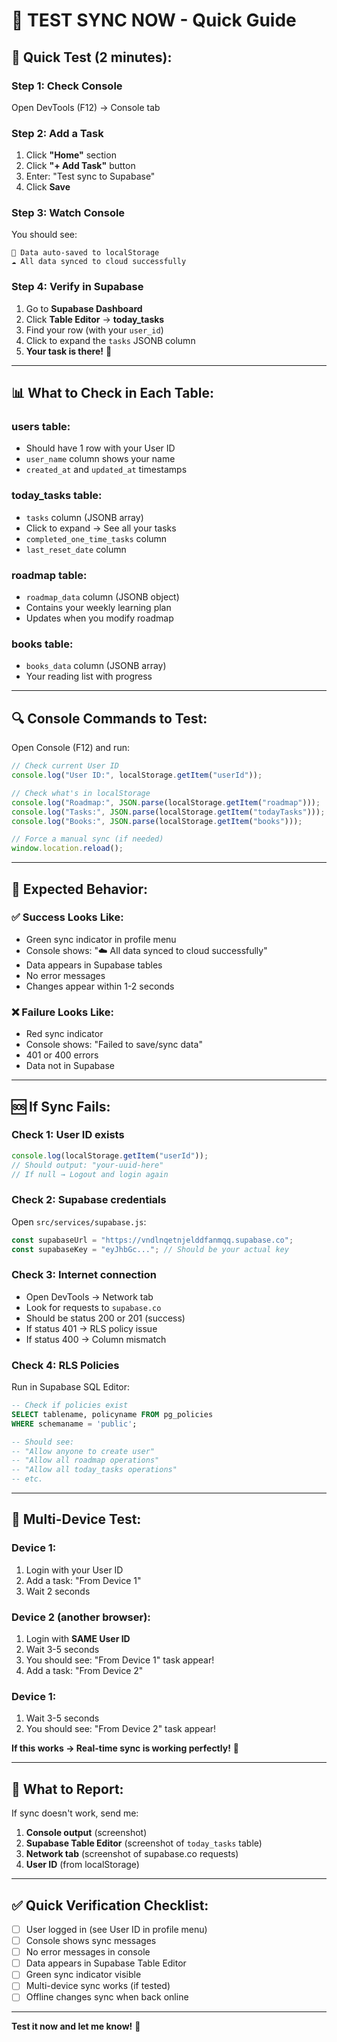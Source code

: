 # 🧪 TEST SYNC NOW - Quick Guide

## 🚀 Quick Test (2 minutes):

### Step 1: Check Console

Open DevTools (F12) → Console tab

### Step 2: Add a Task

1. Click **"Home"** section
2. Click **"+ Add Task"** button
3. Enter: "Test sync to Supabase"
4. Click **Save**

### Step 3: Watch Console

You should see:

```
💾 Data auto-saved to localStorage
☁️ All data synced to cloud successfully
```

### Step 4: Verify in Supabase

1. Go to **Supabase Dashboard**
2. Click **Table Editor** → **today_tasks**
3. Find your row (with your `user_id`)
4. Click to expand the `tasks` JSONB column
5. **Your task is there!** 🎉

---

## 📊 What to Check in Each Table:

### **users** table:

- Should have 1 row with your User ID
- `user_name` column shows your name
- `created_at` and `updated_at` timestamps

### **today_tasks** table:

- `tasks` column (JSONB array)
- Click to expand → See all your tasks
- `completed_one_time_tasks` column
- `last_reset_date` column

### **roadmap** table:

- `roadmap_data` column (JSONB object)
- Contains your weekly learning plan
- Updates when you modify roadmap

### **books** table:

- `books_data` column (JSONB array)
- Your reading list with progress

---

## 🔍 Console Commands to Test:

Open Console (F12) and run:

```javascript
// Check current User ID
console.log("User ID:", localStorage.getItem("userId"));

// Check what's in localStorage
console.log("Roadmap:", JSON.parse(localStorage.getItem("roadmap")));
console.log("Tasks:", JSON.parse(localStorage.getItem("todayTasks")));
console.log("Books:", JSON.parse(localStorage.getItem("books")));

// Force a manual sync (if needed)
window.location.reload();
```

---

## 🎯 Expected Behavior:

### ✅ Success Looks Like:

- Green sync indicator in profile menu
- Console shows: "☁️ All data synced to cloud successfully"
- Data appears in Supabase tables
- No error messages
- Changes appear within 1-2 seconds

### ❌ Failure Looks Like:

- Red sync indicator
- Console shows: "Failed to save/sync data"
- 401 or 400 errors
- Data not in Supabase

---

## 🆘 If Sync Fails:

### Check 1: User ID exists

```javascript
console.log(localStorage.getItem("userId"));
// Should output: "your-uuid-here"
// If null → Logout and login again
```

### Check 2: Supabase credentials

Open `src/services/supabase.js`:

```javascript
const supabaseUrl = "https://vndlnqetnjelddfanmqq.supabase.co";
const supabaseKey = "eyJhbGc..."; // Should be your actual key
```

### Check 3: Internet connection

- Open DevTools → Network tab
- Look for requests to `supabase.co`
- Should be status 200 or 201 (success)
- If status 401 → RLS policy issue
- If status 400 → Column mismatch

### Check 4: RLS Policies

Run in Supabase SQL Editor:

```sql
-- Check if policies exist
SELECT tablename, policyname FROM pg_policies
WHERE schemaname = 'public';

-- Should see:
-- "Allow anyone to create user"
-- "Allow all roadmap operations"
-- "Allow all today_tasks operations"
-- etc.
```

---

## 🎉 Multi-Device Test:

### Device 1:

1. Login with your User ID
2. Add a task: "From Device 1"
3. Wait 2 seconds

### Device 2 (another browser):

1. Login with **SAME User ID**
2. Wait 3-5 seconds
3. You should see: "From Device 1" task appear!
4. Add a task: "From Device 2"

### Device 1:

1. Wait 3-5 seconds
2. You should see: "From Device 2" task appear!

**If this works → Real-time sync is working perfectly!** 🎉

---

## 📝 What to Report:

If sync doesn't work, send me:

1. **Console output** (screenshot)
2. **Supabase Table Editor** (screenshot of `today_tasks` table)
3. **Network tab** (screenshot of supabase.co requests)
4. **User ID** (from localStorage)

---

## ✅ Quick Verification Checklist:

- [ ] User logged in (see User ID in profile menu)
- [ ] Console shows sync messages
- [ ] No error messages in console
- [ ] Data appears in Supabase Table Editor
- [ ] Green sync indicator visible
- [ ] Multi-device sync works (if tested)
- [ ] Offline changes sync when back online

---

**Test it now and let me know!** 🚀
